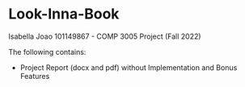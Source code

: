 # Look-Inna-Book
Isabella Joao 101149867 - COMP 3005 Project (Fall 2022)

The following contains:
- Project Report (docx and pdf) without Implementation and Bonus Features
